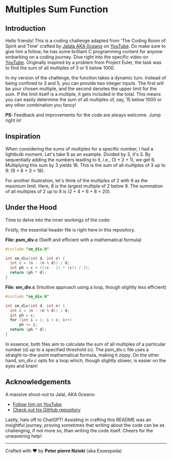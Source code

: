 # Multiples Sum Function

## Introduction
Hello friends! This is a coding challenge adapted from 'The Coding Room of Spirit and Time' crafted by [Jalala AKA 0ceano](https://github.com/suspectedoceano) on [YouTube](https://www.youtube.com/@onaecO). Do make sure to give him a follow; he has some brilliant C programming content for anyone embarking on a coding journey. Dive right into the specific video on [YouTube](https://www.youtube.com/watch?v=ysAOy00IDIA&t=547s). Originally inspired by a problem from Project Euler, the task was to find the sum of all multiples of 3 or 5 below 1000.

In my version of the challenge, the function takes a dynamic turn. Instead of being confined to 3 and 5, you can provide two integer inputs. The first will be your chosen multiple, and the second denotes the upper limit for the sum. If the limit itself is a multiple, it gets included in the total. This means you can easily determine the sum of all multiples of, say, 15 below 1000 or any other combination you fancy!

**PS:** Feedback and improvements for the code are always welcome. Jump right in!

## Inspiration
When considering the sums of multiples for a specific number, I had a lightbulb moment. Let's take 9 as an example. Divided by 3, it's 3. By sequentially adding the numbers leading to it, i.e., \(3 + 2 + 1\), we get 6. Multiplying this sum by 3 yields 18. This is the sum of all multiples of 3 up to 9: \(9 + 6 + 3 = 18\).

For another illustration, let's think of the multiples of 2 with 9 as the maximum limit. Here, 8 is the largest multiple of 2 below 9. The summation of all multiples of 2 up to 8 is \(2 + 4 + 6 + 8 = 20\).

## Under the Hood
Time to delve into the inner workings of the code:

Firstly, the essential header file is right here in this repository.

**File: psm_div.c** (Swift and efficient with a mathematical formula)

```c
#include "sm_div.h"
```

```c
int sm_div(int d, int n) {
  int c = (n - (n % d)) / d;
  int ph = c + (((c - 1) * (c)) / 2);
  return (ph * d);
}
```

**File: sm_div.c** (Intuitive approach using a loop, though slightly less efficient)

```c
#include "sm_div.h"
```

```c
int sm_div(int d, int n) {
  int c = (n - (n % d)) / d;
  int ph = c;
  for (int i = 1; i < c; i++)
      ph += i;
  return (ph * d);
}
```

In essence, both files aim to calculate the sum of all multiples of a particular number (`d`) up to a specified threshold (`n`). The psm_div.c file uses a straight-to-the-point mathematical formula, making it zippy. On the other hand, sm_div.c opts for a loop which, though slightly slower, is easier on the eyes and brain!

## Acknowledgements
A massive shout-out to Jalal, AKA 0ceano:
- [Follow him on YouTube](https://www.youtube.com/@onaecO)
- [Check out his GitHub repository](https://github.com/suspectedoceano)

Lastly, hats off to ChatGPT! Assisting in crafting this README was an insightful journey, proving sometimes that writing about the code can be as challenging, if not more so, than writing the code itself. Cheers for the unwavering help!

---

Crafted with ❤️ by **Peter pierre Nzioki** (aka Exoespada)

